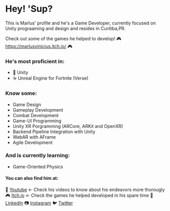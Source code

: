 # Hey! 'Sup?

This is Marlus' profile and he's a Game Developer, currently focused on Unity prograaming and design and resides in Curitiba,PR.

Check out some of the games he helped to develop!
 :video_game: https://marlusvinicius.itch.io/  :video_game:

###  He's most proficient in:
 
 - :space_invader:  Unity 
 - :coffee: Unreal Engine for Fortnite (Verse)

### Know some:
 - Game Design
 - Gameplay Development
 - Combat Development
 - Game-UI Programming
 - Unity XR Porgramming (ARCore, ARKit and OpenXR)
 - Backend Pipeline Integration with Unity
 - WebAR with AFrame
 - Agile Development

###  And is currently learning:

 - Game-Oriented Physics

#### You can also find him at:
🎥 [Youtube](https://www.youtube.com/@marlusviniciusGameDev) <- Check his videos to know about his endeavors more thorougly
🎮 [Itch.io](https://marlusvinicius.itch.io/) <- Check the games he helped developed in his spare time
:briefcase: [LinkedIn](https://www.linkedin.com/in/marlus-vinicius/)
:camera: [Instagram](https://www.instagram.com/mirlo10000/)
:bird: [Twitter](https://twitter.com/mirlusmarlus)
